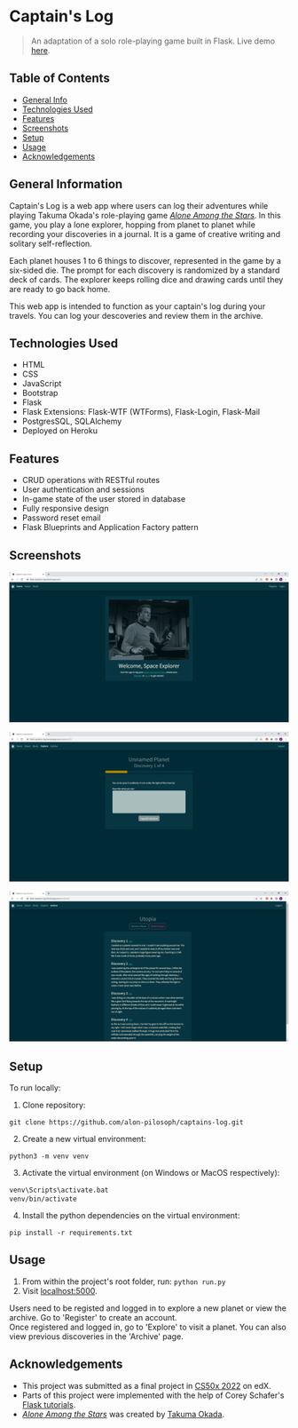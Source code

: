 # Captain's Log
> An adaptation of a solo role-playing game built in Flask.
> Live demo [here](https://flask-captains-log.herokuapp.com/).

## Table of Contents
* [General Info](#general-information)
* [Technologies Used](#technologies-used)
* [Features](#features)
* [Screenshots](#screenshots)
* [Setup](#setup)
* [Usage](#usage)
* [Acknowledgements](#acknowledgements)


## General Information
Captain's Log is a web app where users can log their adventures while playing Takuma Okada's role-playing game [_Alone Among the Stars_](https://noroadhome.itch.io/alone-among-the-stars). In this game, you play a lone explorer, hopping from planet to planet while recording your discoveries in a journal. It is a game of creative writing and solitary self-reflection.

Each planet houses 1 to 6 things to discover, represented in the game by a six-sided die. The prompt for each discovery is randomized by a standard deck of cards. The explorer keeps rolling dice and drawing cards until they are ready to go back home.

This web app is intended to function as your captain's log during your travels. You can log your descoveries and review them in the archive.


## Technologies Used
- HTML
- CSS
- JavaScript
- Bootstrap
- Flask
- Flask Extensions: Flask-WTF (WTForms), Flask-Login, Flask-Mail
- PostgresSQL, SQLAlchemy
- Deployed on Heroku


## Features
- CRUD operations with RESTful routes
- User authentication and sessions
- In-game state of the user stored in database
- Fully responsive design
- Password reset email
- Flask Blueprints and Application Factory pattern


## Screenshots
<p align="center">
  <img src="screenshots/captains_log_index.png" alt="Index Page"/>
</p>
<p align="center">
  <img src="screenshots/captains_log_discovery.png" alt="Discovery Page"/>
</p>
<p align="center">
  <img src="screenshots/captains_log_planet.png" alt="Archived Planet Page"/>
</p>


## Setup
To run locally:
1. Clone repository:
```
git clone https://github.com/alon-pilosoph/captains-log.git
```
2. Create a new virtual environment:
```
python3 -m venv venv
```
3. Activate the virtual environment (on Windows or MacOS respectively):
```
venv\Scripts\activate.bat
venv/bin/activate
```
4. Install the python dependencies on the virtual environment:
```
pip install -r requirements.txt
```


## Usage
1. From within the project's root folder, run: ```python run.py```
3. Visit [localhost:5000](http://localhost:5000/).

Users need to be registed and logged in to explore a new planet or view the archive. Go to 'Register' to create an account.\
Once registered and logged in, go to 'Explore' to visit a planet. You can also view previous discoveries in the 'Archive' page.


## Acknowledgements
- This project was submitted as a final project in [CS50x 2022](https://cs50.harvard.edu/x/2022/) on edX.
- Parts of this project were implemented with the help of Corey Schafer's [Flask tutorials](https://www.youtube.com/playlist?list=PL-osiE80TeTs4UjLw5MM6OjgkjFeUxCYH).
- [_Alone Among the Stars_](https://noroadhome.itch.io/alone-among-the-stars) was created by [Takuma Okada](https://noroadhome.itch.io/).
